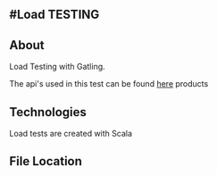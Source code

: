 #Load TESTING 
---
## About
Load Testing with Gatling.

The api's used in this test can be found [here](https://fakestoreapi.com/docs) products


## Technologies

Load tests are created with Scala


## File Location


